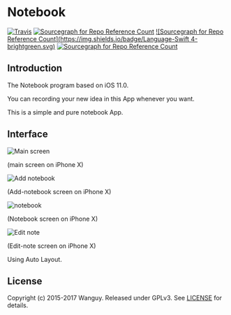 # Notebook

[![Travis](https://img.shields.io/badge/Download-v1.0-blue.svg)](https://github.com/Wanguy/assignment/releases/tag/1.0) [![Sourcegraph for Repo Reference Count](https://img.shields.io/badge/build-passing-brightgreen.svg)]() [![Sourcegraph for Repo Reference Count](https://img.shields.io/badge/Language-Swift 4-brightgreen.svg)]() [![Sourcegraph for Repo Reference Count](https://img.shields.io/badge/License-GPLv3-brightgreen.svg)](https://github.com/Wanguy/assignment/blob/master/LICENSE)

## Introduction

The Notebook program based on iOS 11.0.

You can recording your new idea in this App whenever you want. 

This is a simple and pure notebook App. 

## Interface

![Main screen](https://github.com/Wanguy/assignment/blob/master/img/Screen%20Shot%202017-12-06%20at%2021.20.40.png)

(main screen on iPhone X)

![Add notebook](https://github.com/Wanguy/assignment/blob/master/img/Screen%20Shot%202017-12-06%20at%2021.16.32.png)

(Add-notebook screen on iPhone X)

![notebook](https://github.com/Wanguy/assignment/blob/master/img/Screen%20Shot%202017-12-06%20at%2021.17.26.png)

(Notebook screen on iPhone X)

![Edit note](https://github.com/Wanguy/assignment/blob/master/img/Screen%20Shot%202017-12-06%20at%2021.20.15.png)

(Edit-note screen on iPhone X)

Using Auto Layout.

## License

Copyright (c) 2015-2017 Wanguy. Released under GPLv3. See [LICENSE](https://github.com/Wanguy/assignment/blob/master/LICENSE) for details.

